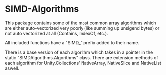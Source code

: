 # SIMD-Algorithms

This package contains some of the most common array algorithms which are either auto-vectorized very poorly (like summing up unsigend bytes) or not auto vectorized at all (Contains, IndexOf, etc.).

All included functions have a "SIMD_" prefix added to their name.

There is a base version of each algorithm which takes in a pointer in the static "SIMDAlgorithms.Algorithms" class. There are extension methods of each algorithm for Unity.Collections' NativeArray, NativeSlice and NativeList aswell.
